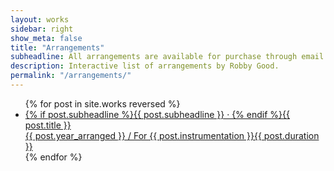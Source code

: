 ```yaml
---
layout: works
sidebar: right
show_meta: false
title: "Arrangements"
subheadline: All arrangements are available for purchase through email!
description: Interactive list of arrangements by Robby Good.
permalink: "/arrangements/"
---
```


<ul class="side-nav">
    {% for post in site.works reversed %}
    <li><a href="{{ site.url }}{{ site.baseurl }}{{ post.url }}">{% if post.subheadline %}{{ post.subheadline }} &middot; {% endif %}<span class="works-list-titles">{{ post.title }}</span><br><span class="works-list-descriptions">{{ post.year_arranged }} / For {{ post.instrumentation }}</span><span class="works-list-duration">{{ post.duration }}</span></a></li>
{% endfor %}
</ul>